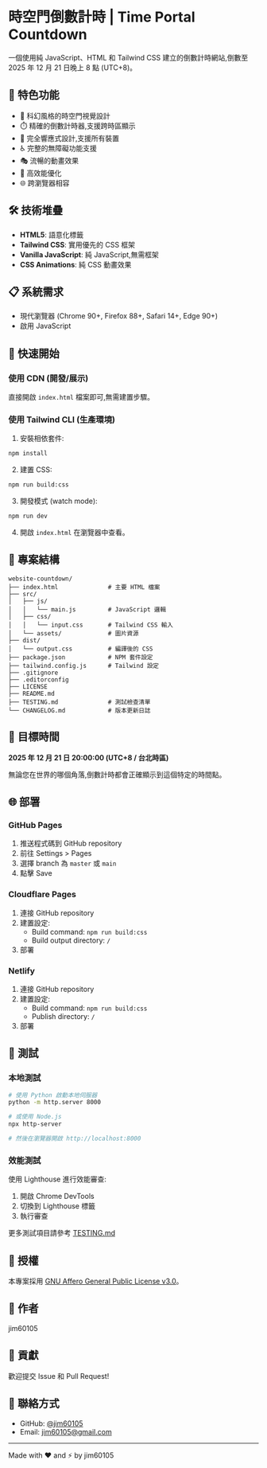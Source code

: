 # 時空門倒數計時 | Time Portal Countdown

一個使用純 JavaScript、HTML 和 Tailwind CSS 建立的倒數計時網站,倒數至 2025 年 12 月 21 日晚上 8 點 (UTC+8)。

## 🌟 特色功能

- 🎨 科幻風格的時空門視覺設計
- ⏱️ 精確的倒數計時器,支援跨時區顯示
- 📱 完全響應式設計,支援所有裝置
- ♿ 完整的無障礙功能支援
- 🎭 流暢的動畫效果
- 🚀 高效能優化
- 🌐 跨瀏覽器相容

## 🛠️ 技術堆疊

- **HTML5**: 語意化標籤
- **Tailwind CSS**: 實用優先的 CSS 框架
- **Vanilla JavaScript**: 純 JavaScript,無需框架
- **CSS Animations**: 純 CSS 動畫效果

## 📋 系統需求

- 現代瀏覽器 (Chrome 90+, Firefox 88+, Safari 14+, Edge 90+)
- 啟用 JavaScript

## 🚀 快速開始

### 使用 CDN (開發/展示)

直接開啟 `index.html` 檔案即可,無需建置步驟。

### 使用 Tailwind CLI (生產環境)

1. 安裝相依套件:
```bash
npm install
```

2. 建置 CSS:
```bash
npm run build:css
```

3. 開發模式 (watch mode):
```bash
npm run dev
```

4. 開啟 `index.html` 在瀏覽器中查看。

## 📁 專案結構

```
website-countdown/
├── index.html              # 主要 HTML 檔案
├── src/
│   ├── js/
│   │   └── main.js         # JavaScript 邏輯
│   ├── css/
│   │   └── input.css       # Tailwind CSS 輸入
│   └── assets/             # 圖片資源
├── dist/
│   └── output.css          # 編譯後的 CSS
├── package.json            # NPM 套件設定
├── tailwind.config.js      # Tailwind 設定
├── .gitignore
├── .editorconfig
├── LICENSE
├── README.md
├── TESTING.md              # 測試檢查清單
└── CHANGELOG.md            # 版本更新日誌
```

## 🎯 目標時間

**2025 年 12 月 21 日 20:00:00 (UTC+8 / 台北時區)**

無論您在世界的哪個角落,倒數計時都會正確顯示到這個特定的時間點。

## 🌐 部署

### GitHub Pages

1. 推送程式碼到 GitHub repository
2. 前往 Settings > Pages
3. 選擇 branch 為 `master` 或 `main`
4. 點擊 Save

### Cloudflare Pages

1. 連接 GitHub repository
2. 建置設定:
   - Build command: `npm run build:css`
   - Build output directory: `/`
3. 部署

### Netlify

1. 連接 GitHub repository
2. 建置設定:
   - Build command: `npm run build:css`
   - Publish directory: `/`
3. 部署

## 🧪 測試

### 本地測試

```bash
# 使用 Python 啟動本地伺服器
python -m http.server 8000

# 或使用 Node.js
npx http-server

# 然後在瀏覽器開啟 http://localhost:8000
```

### 效能測試

使用 Lighthouse 進行效能審查:
1. 開啟 Chrome DevTools
2. 切換到 Lighthouse 標籤
3. 執行審查

更多測試項目請參考 [TESTING.md](TESTING.md)

## 📝 授權

本專案採用 [GNU Affero General Public License v3.0](LICENSE)。

## 👤 作者

jim60105

## 🤝 貢獻

歡迎提交 Issue 和 Pull Request!

## 📮 聯絡方式

- GitHub: [@jim60105](https://github.com/jim60105)
- Email: jim60105@gmail.com

---

Made with ❤️ and ⚡ by jim60105
